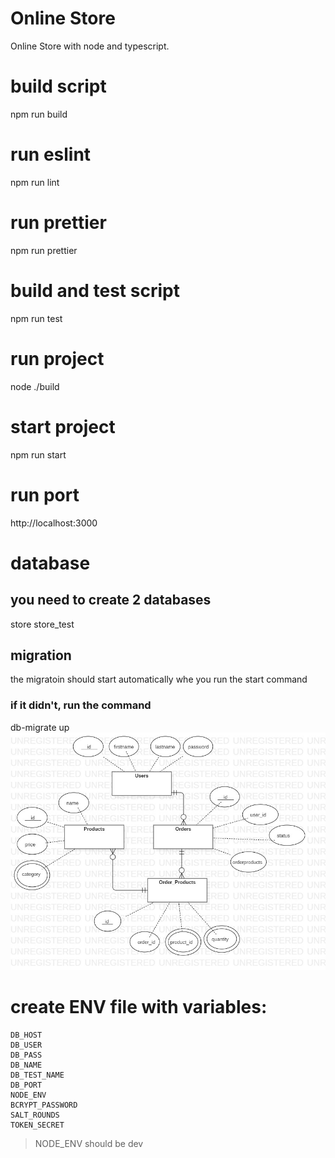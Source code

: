# Online Store
 Online Store with node and typescript.

# build script
  npm run build

# run eslint
  npm run lint

# run prettier
  npm run prettier

# build and test script
 npm run test

# run project
 node ./build

# start project
 npm run start

# run port
http://localhost:3000

# database
## you need to create 2 databases
store
store_test
## migration
the migratoin should start automatically whe you run the start command
### if it didn't, run the command
db-migrate up
![ERD](Online_Store_ERD.jpg)

# create ENV file  with variables:
```
DB_HOST
DB_USER
DB_PASS
DB_NAME
DB_TEST_NAME
DB_PORT
NODE_ENV
BCRYPT_PASSWORD
SALT_ROUNDS
TOKEN_SECRET
```
> NODE_ENV should be dev
